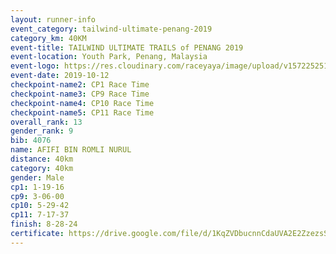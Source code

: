 ```yaml
---
layout: runner-info 
event_category: tailwind-ultimate-penang-2019 
category_km: 40KM 
event-title: TAILWIND ULTIMATE TRAILS of PENANG 2019 
event-location: Youth Park, Penang, Malaysia 
event-logo: https://res.cloudinary.com/raceyaya/image/upload/v1572252513/logo/utop-2019_h9tzys.jpg 
event-date: 2019-10-12 
checkpoint-name2: CP1 Race Time 
checkpoint-name3: CP9 Race Time 
checkpoint-name4: CP10 Race Time 
checkpoint-name5: CP11 Race Time 
overall_rank: 13
gender_rank: 9
bib: 4076
name: AFIFI BIN ROMLI NURUL
distance: 40km
category: 40km
gender: Male
cp1: 1-19-16
cp9: 3-06-00
cp10: 5-29-42
cp11: 7-17-37
finish: 8-28-24
certificate: https://drive.google.com/file/d/1KqZVDbucnnCdaUVA2E2ZzezsS-rza6qu/view?usp=sharing
---
```

